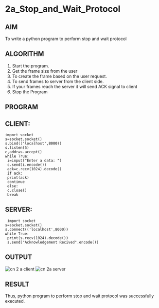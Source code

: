 # 2a_Stop_and_Wait_Protocol
## AIM 
To write a python program to perform stop and wait protocol
## ALGORITHM
1. Start the program.
2. Get the frame size from the user
3. To create the frame based on the user request.
4. To send frames to server from the client side.
5. If your frames reach the server it will send ACK signal to client
6. Stop the Program
## PROGRAM

## CLIENT:
~~~
import socket
s=socket.socket()
s.bind(('localhost',8000))
s.listen(5)
c,addr=s.accept()
while True:
 i=input("Enter a data: ")
 c.send(i.encode())
 ack=c.recv(1024).decode()
 if ack:
 print(ack)
 continue
 else:
 c.close()
 break
~~~

## SERVER:
~~~
 import socket
s=socket.socket()
s.connect(('localhost',8000))
while True:
 print(s.recv(1024).decode())
 s.send("Acknowledgement Recived".encode())
~~~
 
## OUTPUT
![cn 2 a client](https://github.com/user-attachments/assets/f80df887-547f-4c72-ac64-63640619fa45)
![cn 2a server](https://github.com/user-attachments/assets/e9bea994-a0f6-423c-9fe2-52ea52a5ebc9)
## RESULT
Thus, python program to perform stop and wait protocol was successfully executed.

